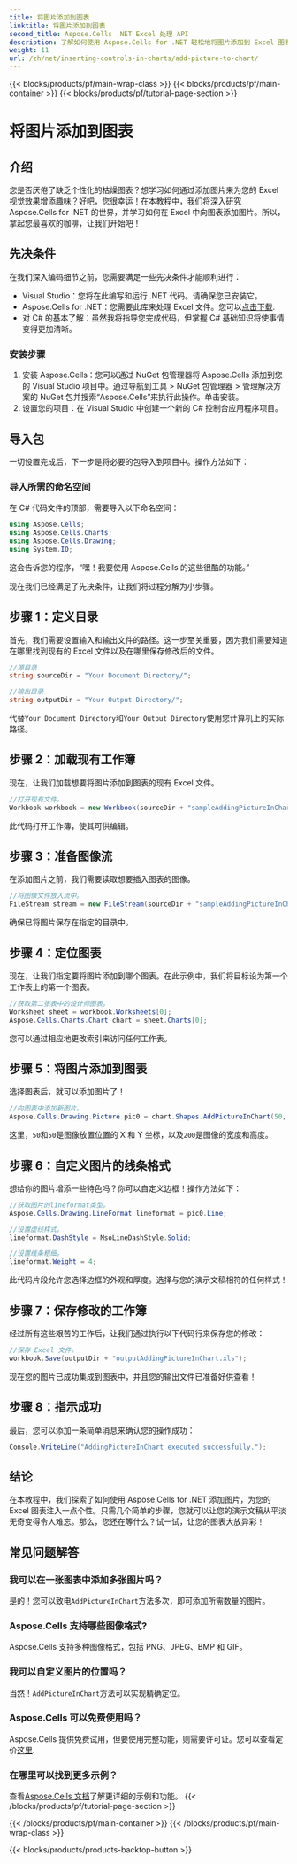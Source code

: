 ```yaml
---
title: 将图片添加到图表
linktitle: 将图片添加到图表
second_title: Aspose.Cells .NET Excel 处理 API
description: 了解如何使用 Aspose.Cells for .NET 轻松地将图片添加到 Excel 图表中。只需几个简单的步骤即可增强您的图表和演示文稿。
weight: 11
url: /zh/net/inserting-controls-in-charts/add-picture-to-chart/
---
```


{{< blocks/products/pf/main-wrap-class >}}
{{< blocks/products/pf/main-container >}}
{{< blocks/products/pf/tutorial-page-section >}}

# 将图片添加到图表

## 介绍

您是否厌倦了缺乏个性化的枯燥图表？想学习如何通过添加图片来为您的 Excel 视觉效果增添趣味？好吧，您很幸运！在本教程中，我们将深入研究 Aspose.Cells for .NET 的世界，并学习如何在 Excel 中向图表添加图片。所以，拿起您最喜欢的咖啡，让我们开始吧！

## 先决条件

在我们深入编码细节之前，您需要满足一些先决条件才能顺利进行：

- Visual Studio：您将在此编写和运行 .NET 代码。请确保您已安装它。
-  Aspose.Cells for .NET：您需要此库来处理 Excel 文件。您可以[点击下载](https://releases.aspose.com/cells/net/).
- 对 C# 的基本了解：虽然我将指导您完成代码，但掌握 C# 基础知识将使事情变得更加清晰。

### 安装步骤

1. 安装 Aspose.Cells：您可以通过 NuGet 包管理器将 Aspose.Cells 添加到您的 Visual Studio 项目中。通过导航到工具 > NuGet 包管理器 > 管理解决方案的 NuGet 包并搜索“Aspose.Cells”来执行此操作。单击安装。
2. 设置您的项目：在 Visual Studio 中创建一个新的 C# 控制台应用程序项目。

## 导入包

一切设置完成后，下一步是将必要的包导入到项目中。操作方法如下：

### 导入所需的命名空间

在 C# 代码文件的顶部，需要导入以下命名空间：

```csharp
using Aspose.Cells;
using Aspose.Cells.Charts;
using Aspose.Cells.Drawing;
using System.IO;
```

这会告诉您的程序，“嘿！我要使用 Aspose.Cells 的这些很酷的功能。”

现在我们已经满足了先决条件，让我们将过程分解为小步骤。 

## 步骤 1：定义目录

首先，我们需要设置输入和输出文件的路径。这一步至关重要，因为我们需要知道在哪里找到现有的 Excel 文件以及在哪里保存修改后的文件。

```csharp
//源目录
string sourceDir = "Your Document Directory/";

//输出目录
string outputDir = "Your Output Directory/";
```

代替`Your Document Directory`和`Your Output Directory`使用您计算机上的实际路径。 

## 步骤 2：加载现有工作簿

现在，让我们加载想要将图片添加到图表的现有 Excel 文件。

```csharp
//打开现有文件。
Workbook workbook = new Workbook(sourceDir + "sampleAddingPictureInChart.xls");
```

此代码打开工作簿，使其可供编辑。

## 步骤 3：准备图像流

在添加图片之前，我们需要读取想要插入图表的图像。 

```csharp
//将图像文件放入流中。
FileStream stream = new FileStream(sourceDir + "sampleAddingPictureInChart.png", FileMode.Open, FileAccess.Read);
```

确保已将图片保存在指定的目录中。

## 步骤 4：定位图表

现在，让我们指定要将图片添加到哪个图表。在此示例中，我们将目标设为第一个工作表上的第一个图表。

```csharp
//获取第二张表中的设计师图表。
Worksheet sheet = workbook.Worksheets[0];
Aspose.Cells.Charts.Chart chart = sheet.Charts[0];
```

您可以通过相应地更改索引来访问任何工作表。

## 步骤 5：将图片添加到图表

选择图表后，就可以添加图片了！ 

```csharp
//向图表中添加新图片。
Aspose.Cells.Drawing.Picture pic0 = chart.Shapes.AddPictureInChart(50, 50, stream, 200, 200);
```

这里，`50`和`50`是图像放置位置的 X 和 Y 坐标，以及`200`是图像的宽度和高度。

## 步骤 6：自定义图片的线条格式

想给你的图片增添一些特色吗？你可以自定义边框！操作方法如下：

```csharp
//获取图片的lineformat类型。
Aspose.Cells.Drawing.LineFormat lineformat = pic0.Line; 

//设置虚线样式。
lineformat.DashStyle = MsoLineDashStyle.Solid;

//设置线条粗细。
lineformat.Weight = 4;    
```

此代码片段允许您选择边框的外观和厚度。选择与您的演示文稿相符的任何样式！

## 步骤 7：保存修改的工作簿

经过所有这些艰苦的工作后，让我们通过执行以下代码行来保存您的修改：

```csharp
//保存 Excel 文件。
workbook.Save(outputDir + "outputAddingPictureInChart.xls");
```

现在您的图片已成功集成到图表中，并且您的输出文件已准备好供查看！

## 步骤 8：指示成功

最后，您可以添加一条简单消息来确认您的操作成功：

```csharp
Console.WriteLine("AddingPictureInChart executed successfully.");
```

## 结论

在本教程中，我们探索了如何使用 Aspose.Cells for .NET 添加图片，为您的 Excel 图表注入一点个性。只需几个简单的步骤，您就可以让您的演示文稿从平淡无奇变得令人难忘。那么，您还在等什么？试一试，让您的图表大放异彩！

## 常见问题解答

### 我可以在一张图表中添加多张图片吗？
是的！您可以致电`AddPictureInChart`方法多次，即可添加所需数量的图片。

### Aspose.Cells 支持哪些图像格式?
Aspose.Cells 支持多种图像格式，包括 PNG、JPEG、BMP 和 GIF。

### 我可以自定义图片的位置吗？
当然！`AddPictureInChart`方法可以实现精确定位。

### Aspose.Cells 可以免费使用吗？
Aspose.Cells 提供免费试用，但要使用完整功能，则需要许可证。您可以查看定价[这里](https://purchase.aspose.com/buy).

### 在哪里可以找到更多示例？
查看[Aspose.Cells 文档](https://reference.aspose.com/cells/net/)了解更详细的示例和功能。
{{< /blocks/products/pf/tutorial-page-section >}}

{{< /blocks/products/pf/main-container >}}
{{< /blocks/products/pf/main-wrap-class >}}

{{< blocks/products/products-backtop-button >}}
